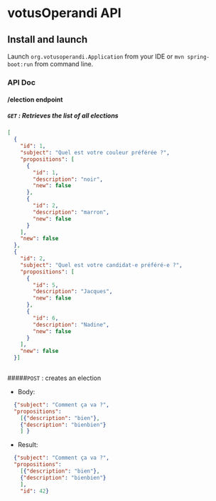 # votusOperandi API

## Install and launch

Launch `org.votusoperandi.Application` from your IDE or `mvn spring-boot:run` from command line.

### API Doc

#### /election endpoint

##### `GET` : Retrieves the list of all elections

```json
[
  {
    "id": 1,
    "subject": "Quel est votre couleur préférée ?",
    "propositions": [
      {
        "id": 1,
        "description": "noir",
        "new": false
      },
      {
        "id": 2,
        "description": "marron",
        "new": false
      }
    ],
    "new": false
  },
  {
    "id": 2,
    "subject": "Quel est votre candidat-e préféré-e ?",
    "propositions": [
      {
        "id": 5,
        "description": "Jacques",
        "new": false
      },
      {
        "id": 6,
        "description": "Nadine",
        "new": false
      }
    ],
    "new": false
  }]
  
``` 

#####`POST` : creates an election

* Body:
```json
  {"subject": "Comment ça va ?", 
  "propositions": 
    [{"description": "bien"},
    {"description": "bienbien"}
    ] }
```

* Result:
```json
  {"subject": "Comment ça va ?", 
  "propositions": 
    [{"description": "bien"},
    {"description": "bienbien"}
    ],
    "id": 42}
```

